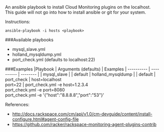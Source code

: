 An ansible playbook to install Cloud Monitoring plugins on the localhost.   This guide will not go into how to install ansible or git for your system.

Instructions:

```ansible-playbook -i hosts <playbook>```

###Available playbooks 
- mysql_slave.yml
- holland_mysqldump.yml
- port_check.yml (defaults to localhost:22)

###Examples
|Playbook | Arguments (defaults) | Examples
| ---------- | ---------- | -------- |
| mysql_slave | | default
| holland_mysqldump | | default
| port_check | host=localhost <br> port=22 | port_check.yml -e host=1.2.3.4 <br> port_check.yml -e port=8080 <br> port_check.yml -e '{"host":"8.8.8.8","port":"53"}'

References:
- http://docs.rackspace.com/cm/api/v1.0/cm-devguide/content/install-configure.html#agent-config-file
- https://github.com/racker/rackspace-monitoring-agent-plugins-contrib
